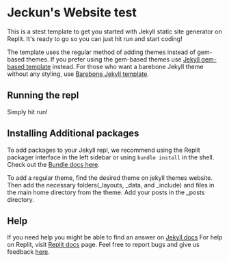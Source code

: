 # Jeckun's Website test

This is a stest template to get you started with Jekyll static site generator on Replit. It's ready to go so you can just hit run and start coding!

The template uses the regular method of adding themes instead of gem-based themes. If you prefer using the gem-based themes use [Jekyll gem-based template](https://replit.com/@AvicNdugu/Jekyll-Using-Gem-base-Theme) instead. For those who want a barebone Jekyll theme without any styling, use [Barebone Jekyll template](https://replit.com/@AvicNdugu/Jekyll).

## Running the repl

Simply hit run!

## Installing Additional packages

To add packages to your Jekyll repl, we recommend using the Replit packager interface in the left sidebar or using `bundle install` in the shell. Check out the [Bundle docs here](https://bundler.io/v2.3/#getting-started).

To add a regular theme, find the desired theme on jekyll themes website. Then add the necessary folders(_layouts, _data, and _include) and files in the main home directory from the theme. Add your posts in the _posts directory.

## Help

If you need help you might be able to find an answer on [Jekyll docs](https://jekyllrb.com/) For help on Replit, visit [Replit docs](https://docs.replit.com) page. Feel free to report bugs and give us feedback [here](https://replit.com/support).
